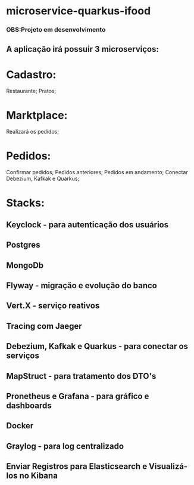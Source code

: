 # microservice-quarkus-ifood
### OBS:Projeto em desenvolvimento
## A aplicação irá possuir 3 microserviços:
# Cadastro:
  Restaurante;
  Pratos;
# Marktplace:
  Realizará os pedidos;
# Pedidos:
  Confirmar pedidos;
  Pedidos anteriores;
  Pedidos em andamento;
  Conectar Debezium, Kafkak e Quarkus;
# Stacks:
## Keyclock - para autenticação dos usuários
## Postgres
## MongoDb
## Flyway - migração e evolução do banco
## Vert.X - serviço reativos
## Tracing com Jaeger
## Debezium, Kafkak e Quarkus - para conectar os serviços
## MapStruct - para tratamento dos DTO's
## Pronetheus e Grafana - para gráfico e dashboards
## Docker
## Graylog - para log centralizado
## Enviar Registros para Elasticsearch e Visualizá-los no Kibana
